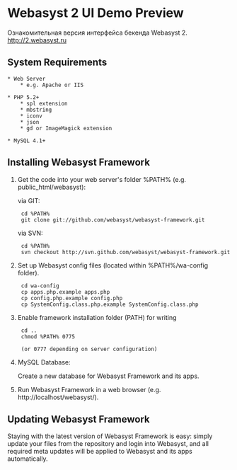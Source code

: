# Webasyst 2 UI Demo Preview #

Ознакомительная версия интерфейса бекенда Webasyst 2.
http://2.webasyst.ru

## System Requirements ##

	* Web Server
		* e.g. Apache or IIS

	* PHP 5.2+
		* spl extension
		* mbstring
		* iconv
		* json
		* gd or ImageMagick extension

	* MySQL 4.1+


## Installing Webasyst Framework ##

1. Get the code into your web server's folder %PATH% (e.g. public_html/webasyst):

	via GIT:

		cd %PATH%
		git clone git://github.com/webasyst/webasyst-framework.git

	via SVN:

		cd %PATH%
		svn checkout http://svn.github.com/webasyst/webasyst-framework.git

2. Set up Webasyst config files (located within %PATH%/wa-config folder).

		cd wa-config
		cp apps.php.example apps.php
		cp config.php.example config.php
		cp SystemConfig.class.php.example SystemConfig.class.php

2. Enable framework installation folder (PATH) for writing

		cd ..
		chmod %PATH% 0775

		(or 0777 depending on server configuration)

3. MySQL Database:

	Create a new database for Webasyst Framework and its apps.

4. Run Webasyst Framework in a web browser (e.g. http://localhost/webasyst/).

## Updating Webasyst Framework ##

Staying with the latest version of Webasyst Framework is easy: simply update your files from the repository and login into Webasyst, and all required meta updates will be applied to Webasyst and its apps automatically.
